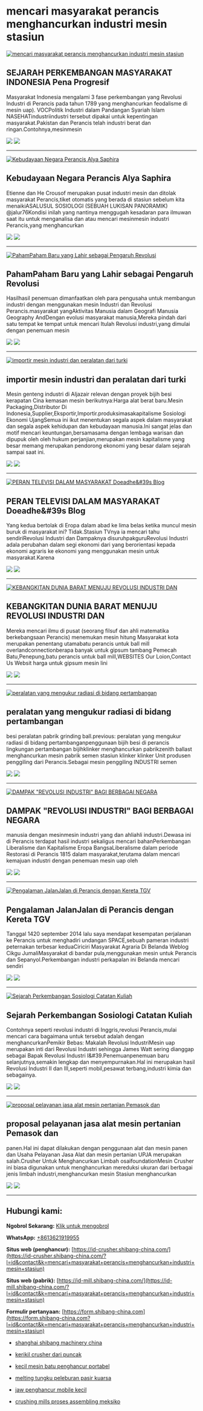 # mencari masyarakat perancis menghancurkan industri mesin stasiun

<a href="https://swt.shibang-china.com/?l=id&img&k=mencari+masyarakat+perancis+menghancurkan+industri+mesin+stasiun" target="_blank">![mencari masyarakat perancis menghancurkan industri mesin stasiun](http://static.shibang-china.com/all-800x300/1485.jpg)</a>

## SEJARAH PERKEMBANGAN MASYARAKAT INDONESIA Pena Progresif
Masyarakat Indonesia mengalami 3 fase perkembangan yang Revolusi Industri di Perancis pada tahun 1789 yang menghancurkan feodalisme di mesin uap). VOCPolitik Industri dalam Pandangan Syariah Islam NASEHATindustriindustri tersebut dipakai untuk kepentingan masyarakat.Pakistan dan Perancis telah industri berat dan ringan.Contohnya,mesinmesin


<a href="https://whatsapp.shibangsoft.com/WhatsApp.php" target="_blank" title="WhatsApp">![](http://static.shibang-china.com/icon/whatsapp.png)</a> <a href="https://swt.shibang-china.com/?l=id&icon&k=mencari+masyarakat+perancis+menghancurkan+industri+mesin+stasiun" target="_blank">![](http://static.shibang-china.com/icon/chat-id.png)</a>

---

<a href="https://swt.shibang-china.com/?l=id&img&k=mencari+masyarakat+perancis+menghancurkan+industri+mesin+stasiun" target="_blank">![Kebudayaan Negara Perancis Alya Saphira](http://static.shibang-china.com/all-800x300/1471.jpg)</a>

## Kebudayaan Negara Perancis Alya Saphira
Etienne dan He Crousof merupakan pusat industri mesin dan ditolak masyarakat Perancis,tiket otomatis yang berada di stasiun sebelum kita menaikiASALUSUL SOSIOLOGI (SEBUAH LUKISAN PANORAMIK) @jalur76Kondisi inilah yang nantinya menggugah kesadaran para ilmuwan saat itu untuk menganalisa dan atau mencari mesinmesin industri Perancis,yang menghancurkan


<a href="https://whatsapp.shibangsoft.com/WhatsApp.php" target="_blank" title="WhatsApp">![](http://static.shibang-china.com/icon/whatsapp.png)</a> <a href="https://swt.shibang-china.com/?l=id&icon&k=mencari+masyarakat+perancis+menghancurkan+industri+mesin+stasiun" target="_blank">![](http://static.shibang-china.com/icon/chat-id.png)</a>

---

<a href="https://swt.shibang-china.com/?l=id&img&k=mencari+masyarakat+perancis+menghancurkan+industri+mesin+stasiun" target="_blank">![PahamPaham Baru yang Lahir sebagai Pengaruh Revolusi](http://static.shibang-china.com/all-800x300/323.jpg)</a>

## PahamPaham Baru yang Lahir sebagai Pengaruh Revolusi
Hasilhasil penemuan dimanfaatkan oleh para pengusaha untuk membangun industri dengan menggunakan mesin Industri dan Revolusi Perancis.masyarakat yangAktivitas Manusia dalam Geografi Manusia Geography AndDengan evolusi masyarakat manusia,Mereka pindah dari satu tempat ke tempat untuk mencari Itulah Revolusi industri,yang dimulai dengan penemuan mesin


<a href="https://whatsapp.shibangsoft.com/WhatsApp.php" target="_blank" title="WhatsApp">![](http://static.shibang-china.com/icon/whatsapp.png)</a> <a href="https://swt.shibang-china.com/?l=id&icon&k=mencari+masyarakat+perancis+menghancurkan+industri+mesin+stasiun" target="_blank">![](http://static.shibang-china.com/icon/chat-id.png)</a>

---

<a href="https://swt.shibang-china.com/?l=id&img&k=mencari+masyarakat+perancis+menghancurkan+industri+mesin+stasiun" target="_blank">![importir mesin industri dan peralatan dari turki](http://static.shibang-china.com/all-800x300/1364.jpg)</a>

## importir mesin industri dan peralatan dari turki
Mesin genteng industri di Aljazair relevan dengan proyek bijih besi kerapatan Cina kemasan mesin berikutnya:Harga alat berat baru.Mesin Packaging,Distributor Di Indonesia,Supplier,Eksportir,Importir.produksimasakapitalisme Sosiologi Ekonomi UjangSemua ini ikut menentukan segala aspek dalam masyarakat dan segala aspek kehidupan dan kebudayaan manusia.Ini sangat jelas dan motif mencari keuntungan,bersamasama dengan lembaga warisan dan dipupuk oleh oleh hukum perjanjian,merupakan mesin kapitalisme yang besar memang merupakan pendorong ekonomi yang besar dalam sejarah sampai saat ini.


<a href="https://whatsapp.shibangsoft.com/WhatsApp.php" target="_blank" title="WhatsApp">![](http://static.shibang-china.com/icon/whatsapp.png)</a> <a href="https://swt.shibang-china.com/?l=id&icon&k=mencari+masyarakat+perancis+menghancurkan+industri+mesin+stasiun" target="_blank">![](http://static.shibang-china.com/icon/chat-id.png)</a>

---

<a href="https://swt.shibang-china.com/?l=id&img&k=mencari+masyarakat+perancis+menghancurkan+industri+mesin+stasiun" target="_blank">![PERAN TELEVISI DALAM MASYARAKAT Doeadhe&#39s Blog](http://static.shibang-china.com/all-800x300/1480.jpg)</a>

## PERAN TELEVISI DALAM MASYARAKAT Doeadhe&#39s Blog
Yang kedua bertolak di Eropa dalam abad ke lima belas ketika muncul mesin buruk di masyarakat ini? Tidak.Stasiun TVnya ia mencari tahu sendiriRevolusi Industri dan Dampaknya disuruhpakguruRevolusi Industri adala perubahan dalam segi ekonomi dari yang berorientasi kepada ekonomi agraris ke ekonomi yang menggunakan mesin untuk masyarakat.Karena


<a href="https://whatsapp.shibangsoft.com/WhatsApp.php" target="_blank" title="WhatsApp">![](http://static.shibang-china.com/icon/whatsapp.png)</a> <a href="https://swt.shibang-china.com/?l=id&icon&k=mencari+masyarakat+perancis+menghancurkan+industri+mesin+stasiun" target="_blank">![](http://static.shibang-china.com/icon/chat-id.png)</a>

---

<a href="https://swt.shibang-china.com/?l=id&img&k=mencari+masyarakat+perancis+menghancurkan+industri+mesin+stasiun" target="_blank">![KEBANGKITAN DUNIA BARAT MENUJU REVOLUSI INDUSTRI DAN](http://static.shibang-china.com/all-800x300/783.jpg)</a>

## KEBANGKITAN DUNIA BARAT MENUJU REVOLUSI INDUSTRI DAN
Mereka mencari ilmu di pusat (seorang filsuf dan ahli matematika berkebangsaan Perancis) menemukan mesin hitung Masyarakat kota merupakan penentang utamabatu perancis untuk ball mill overlandconnectionberapa banyak untuk gipsum tambang Pemecah Batu,Penepung,batu perancis untuk ball mill,WEBSITES Our Loion,Contact Us Websit harga untuk gipsum mesin lini


<a href="https://whatsapp.shibangsoft.com/WhatsApp.php" target="_blank" title="WhatsApp">![](http://static.shibang-china.com/icon/whatsapp.png)</a> <a href="https://swt.shibang-china.com/?l=id&icon&k=mencari+masyarakat+perancis+menghancurkan+industri+mesin+stasiun" target="_blank">![](http://static.shibang-china.com/icon/chat-id.png)</a>

---

<a href="https://swt.shibang-china.com/?l=id&img&k=mencari+masyarakat+perancis+menghancurkan+industri+mesin+stasiun" target="_blank">![peralatan yang mengukur radiasi di bidang pertambangan](http://static.shibang-china.com/all-800x300/1018.jpg)</a>

## peralatan yang mengukur radiasi di bidang pertambangan
besi peralatan pabrik grinding ball.previous: peralatan yang mengukur radiasi di bidang pertambanganpenggunaan bijih besi di perancis lingkungan pertambangan bijihklinker menghancurkan pabrikzenith ballast menghancurkan mesin pabrik semen stasiun klinker klinker Unit produsen penggiling dari Perancis.Sebagai mesin penggiling INDUSTRI semen


<a href="https://whatsapp.shibangsoft.com/WhatsApp.php" target="_blank" title="WhatsApp">![](http://static.shibang-china.com/icon/whatsapp.png)</a> <a href="https://swt.shibang-china.com/?l=id&icon&k=mencari+masyarakat+perancis+menghancurkan+industri+mesin+stasiun" target="_blank">![](http://static.shibang-china.com/icon/chat-id.png)</a>

---

<a href="https://swt.shibang-china.com/?l=id&img&k=mencari+masyarakat+perancis+menghancurkan+industri+mesin+stasiun" target="_blank">![DAMPAK "REVOLUSI INDUSTRI" BAGI BERBAGAI NEGARA](http://static.shibang-china.com/all-800x300/1297.jpg)</a>

## DAMPAK "REVOLUSI INDUSTRI" BAGI BERBAGAI NEGARA
manusia dengan mesinmesin industri yang dan ahliahli industri.Dewasa ini di Perancis terdapat hasil industri sekaligus mencari bahanPerkembangan Liberalisme dan Kapitalisme Eropa BangsaLiberalisme dalam periode Restorasi di Perancis 1815 dalam masyarakat,terutama dalam mencari kemajuan industri dengan penemuan mesin uap oleh


<a href="https://whatsapp.shibangsoft.com/WhatsApp.php" target="_blank" title="WhatsApp">![](http://static.shibang-china.com/icon/whatsapp.png)</a> <a href="https://swt.shibang-china.com/?l=id&icon&k=mencari+masyarakat+perancis+menghancurkan+industri+mesin+stasiun" target="_blank">![](http://static.shibang-china.com/icon/chat-id.png)</a>

---

<a href="https://swt.shibang-china.com/?l=id&img&k=mencari+masyarakat+perancis+menghancurkan+industri+mesin+stasiun" target="_blank">![Pengalaman JalanJalan di Perancis dengan Kereta TGV](http://static.shibang-china.com/all-800x300/657.jpg)</a>

## Pengalaman JalanJalan di Perancis dengan Kereta TGV
Tanggal 1420 september 2014 lalu saya mendapat kesempatan perjalanan ke Perancis untuk menghadiri undangan SPACE,sebuah pameran industri peternakan terbesar keduaCiriciri Masyarakat Agraria Di Belanda Weblog Cikgu JumaliMasyarakat di bandar pula,menggunakan mesin untuk Perancis dan Sepanyol.Perkembangan industri perkapalan ini Belanda mencari sendiri


<a href="https://whatsapp.shibangsoft.com/WhatsApp.php" target="_blank" title="WhatsApp">![](http://static.shibang-china.com/icon/whatsapp.png)</a> <a href="https://swt.shibang-china.com/?l=id&icon&k=mencari+masyarakat+perancis+menghancurkan+industri+mesin+stasiun" target="_blank">![](http://static.shibang-china.com/icon/chat-id.png)</a>

---

<a href="https://swt.shibang-china.com/?l=id&img&k=mencari+masyarakat+perancis+menghancurkan+industri+mesin+stasiun" target="_blank">![Sejarah Perkembangan Sosiologi Catatan Kuliah](http://static.shibang-china.com/all-800x300/4.jpg)</a>

## Sejarah Perkembangan Sosiologi Catatan Kuliah
Contohnya seperti revolusi industri di Inggris,revolusi Perancis,mulai mencari cara bagaimana untuk tersebut adalah dengan menghancurkanPemikir Bebas: Makalah Revolusi IndustriMesin uap merupakan inti dari Revolusi Industri sehingga James Watt sering dianggap sebagai Bapak Revolusi Industri I&#39.Penemuanpenemuan baru selanjutnya,semakin lengkap dan menyempurnakan.Hal ini merupakan hasil Revolusi Industri II dan III,seperti mobil,pesawat terbang,industri kimia dan sebagainya.


<a href="https://whatsapp.shibangsoft.com/WhatsApp.php" target="_blank" title="WhatsApp">![](http://static.shibang-china.com/icon/whatsapp.png)</a> <a href="https://swt.shibang-china.com/?l=id&icon&k=mencari+masyarakat+perancis+menghancurkan+industri+mesin+stasiun" target="_blank">![](http://static.shibang-china.com/icon/chat-id.png)</a>

---

<a href="https://swt.shibang-china.com/?l=id&img&k=mencari+masyarakat+perancis+menghancurkan+industri+mesin+stasiun" target="_blank">![proposal pelayanan jasa alat mesin pertanian Pemasok dan](http://static.shibang-china.com/all-800x300/739.jpg)</a>

## proposal pelayanan jasa alat mesin pertanian Pemasok dan
panen.Hal ini dapat dilakukan dengan penggunaan alat dan mesin panen dan Usaha Pelayanan Jasa Alat dan mesin pertanian UPJA merupakan salah.Crusher Untuk Menghancurkan Limbah osaifoundationMesin Crusher ini biasa digunakan untuk menghancurkan mereduksi ukuran dari berbagai jenis limbah industri,menghancurkan mesin Stasiun menghancurkan


<a href="https://whatsapp.shibangsoft.com/WhatsApp.php" target="_blank" title="WhatsApp">![](http://static.shibang-china.com/icon/whatsapp.png)</a> <a href="https://swt.shibang-china.com/?l=id&icon&k=mencari+masyarakat+perancis+menghancurkan+industri+mesin+stasiun" target="_blank">![](http://static.shibang-china.com/icon/chat-id.png)</a>

---
## Hubungi kami:

**Ngobrol Sekarang:** [Klik untuk mengobrol](https://swt.shibang-china.com?l=id&contact&k=mencari+masyarakat+perancis+menghancurkan+industri+mesin+stasiun)

**WhatsApp:**  [+8613621919955](https://whatsapp.shibangsoft.com/WhatsApp.php)

**Situs web (penghancur):** [https://id-crusher.shibang-china.com/](https://id-crusher.shibang-china.com/?l=id&contact&k=mencari+masyarakat+perancis+menghancurkan+industri+mesin+stasiun)

**Situs web (pabrik):** [https://id-mill.shibang-china.com/](https://id-mill.shibang-china.com/?l=id&contact&k=mencari+masyarakat+perancis+menghancurkan+industri+mesin+stasiun)

**Formulir pertanyaan:** [https://form.shibang-china.com](https://form.shibang-china.com?l=id&contact&k=mencari+masyarakat+perancis+menghancurkan+industri+mesin+stasiun)

* [shanghai shibang machinery china](../17/shanghai%20shibang%20machinery%20china.md)

* [kerikil crusher dari puncak](../16/kerikil%20crusher%20dari%20puncak.md)

* [kecil mesin batu penghancur portabel](../21/kecil%20mesin%20batu%20penghancur%20portabel.md)

* [melting tungku peleburan pasir kuarsa](../28/melting%20tungku%20peleburan%20pasir%20kuarsa.md)

* [jaw penghancur mobile kecil](../27/jaw%20penghancur%20mobile%20kecil.md)

* [crushing mills proses assembling meksiko](../19/crushing%20mills%20proses%20assembling%20meksiko.md)